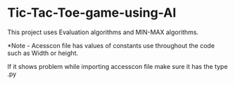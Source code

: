 # Tic-Tac-Toe-game-using-AI
This project uses Evaluation algorithms and MIN-MAX algorithms.


*Note - Acesscon file has values of constants use throughout the code such as Width or height.


If it shows problem while importing accesscon file make sure it has the type .py
